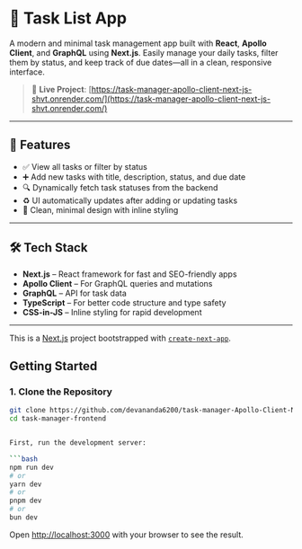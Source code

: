 # 📝 Task List App

A modern and minimal task management app built with **React**, **Apollo Client**, and **GraphQL** using **Next.js**. Easily manage your daily tasks, filter them by status, and keep track of due dates—all in a clean, responsive interface.

> 🔗 **Live Project**: [https://task-manager-apollo-client-next-js-shvt.onrender.com/](https://task-manager-apollo-client-next-js-shvt.onrender.com/)

---

## 🚀 Features

- ✅ View all tasks or filter by status  
- ➕ Add new tasks with title, description, status, and due date  
- 🔍 Dynamically fetch task statuses from the backend  
- ♻️ UI automatically updates after adding or updating tasks  
- 🧹 Clean, minimal design with inline styling  

---

## 🛠 Tech Stack

- **Next.js** – React framework for fast and SEO-friendly apps  
- **Apollo Client** – For GraphQL queries and mutations  
- **GraphQL** – API for task data  
- **TypeScript** – For better code structure and type safety  
- **CSS-in-JS** – Inline styling for rapid development  

---




This is a [Next.js](https://nextjs.org) project bootstrapped with [`create-next-app`](https://nextjs.org/docs/app/api-reference/cli/create-next-app).

## Getting Started

### 1. Clone the Repository

```bash
git clone https://github.com/devananda6200/task-manager-Apollo-Client-Next.js-frontend
cd task-manager-frontend


First, run the development server:

```bash
npm run dev
# or
yarn dev
# or
pnpm dev
# or
bun dev
```

Open [http://localhost:3000](http://localhost:3000) with your browser to see the result.
